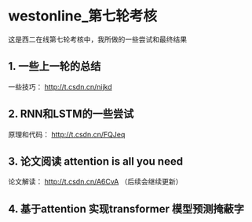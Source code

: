 # westonline_第七轮考核
  这是西二在线第七轮考核中，我所做的一些尝试和最终结果
## 1. 一些上一轮的总结
一些技巧：   http://t.csdn.cn/nijkd
## 2. RNN和LSTM的一些尝试
原理和代码： http://t.csdn.cn/FQJeq
## 3. 论文阅读 attention is all you need
论文解读： http://t.csdn.cn/A6CvA  （后续会继续更新）
 ## 4. 基于attention 实现transformer 模型预测掩蔽字
